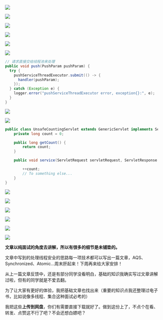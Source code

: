 ![](https://tva1.sinaimg.cn/large/008eGmZEly1gmff8jsx1hj30ku11245e.jpg)

![](https://tva1.sinaimg.cn/large/008eGmZEly1gmffbhkw85j30ku112afu.jpg)

![](https://tva1.sinaimg.cn/large/008eGmZEly1gmffe0g2w7j30ku112jyc.jpg)

![](https://tva1.sinaimg.cn/large/008eGmZEly1gmffh3sxt1j30ku11247e.jpg)

![](https://tva1.sinaimg.cn/large/008eGmZEly1gmffmjufz5j30ku112ah7.jpg)

![](https://tva1.sinaimg.cn/large/008eGmZEly1gmffofl8qwj30ku1127ac.jpg)

```java
// 请求直接交给线程池来处理
public void push(PushParam pushParam) {
  try {
    pushServiceThreadExecutor.submit(() -> {
      handler(pushParam);
    });
  } catch (Exception e) {
    logger.error("pushServiceThreadExecutor error, exception{}:", e);
  }
}
```

![](https://tva1.sinaimg.cn/large/008eGmZEly1gmffrubd1jj30ku112dnn.jpg)

![](https://tva1.sinaimg.cn/large/008eGmZEly1gmfftx4r8aj30ku112jwb.jpg)

```java
public class UnsafeCountingServlet extends GenericServlet implements Servlet {
    private long count = 0;

    public long getCount() {
        return count;
    }

    public void service(ServletRequest servletRequest, ServletResponse servletResponse) throws ServletException, IOException {

        ++count;
        // To something else...
    }
}
```

![](https://tva1.sinaimg.cn/large/008eGmZEly1gmffvwlsppj30ku11245k.jpg)



![](https://tva1.sinaimg.cn/large/008eGmZEly1gmffxod92mj30ku1120yi.jpg)

![](https://tva1.sinaimg.cn/large/008eGmZEly1gmfg70na2zj30ku11246a.jpg)

![](https://tva1.sinaimg.cn/large/008eGmZEly1gmfg72bg2jj30ku112gsd.jpg)

![](https://tva1.sinaimg.cn/large/008eGmZEly1gmfg72vnfgj30ku112tfz.jpg)

![](https://tva1.sinaimg.cn/large/008eGmZEly1gmfg91u2l8j30ku112jxo.jpg)

**文章以纯面试的角度去讲解，所以有很多的细节是未铺垫的。**



文章中写到的处理线程安全的思路每一项技术都可以写出一篇文章，AQS、Synchronized、Atomic...周末肝起来！下周再来给大家安排！



从上一篇文章反馈中，还是有部分同学没看明白，基础的知识我确实写过文章讲解过啦，但有的同学就是不爱去翻。



为了让大家有更好的体验，我把基础文章也找出来（重要的知识点我还整理过电子书，比如说像多线程、集合这种面试必考的）



我把这些**上传到网盘**，你们有需要直接下载就好了。做到这份上了，不点个在看、转发、点赞这不行了吧？不会还想白嫖吧？















